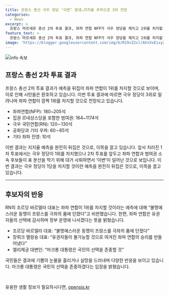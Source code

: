 ```yaml
---
title: 프랑스 총선 극우 정당 ‘이변’ 발생…지지율 추락으로 3위 전망
categories:
  - News
excerpt: >
  프랑스 마르세유 총선 2차 투표 결과, 좌파 연합 NFP가 극우 정당을 제치고 1위를 차지할 것으로 예측되어 시민들의 환호와 주목을 받고 있다. 좌파연합은 180~205석을 획득할 것으로 전망되며, 극우 정당은 3위로 밀려나 예상되고 있다. 이 결과는 이전의 예상을 뒤집어 시민들의 이목을 끌고 있는 상황이다. 이를 통해 극우 정당의 집권을 막겠다는 목표로 뭉친 좌파연합의 뜻이 실현되고 있다. 더불어 대거 사퇴한 후보들로 인해 이변이 일어나고 있으며, 프랑스 국민들은 과반 득표를 했지만, 결정적인 선택을 2차 투표에서 내리게 될 것으로 보인다.
feature_text: >
  프랑스 마르세유 총선 2차 투표 결과, 좌파 연합 NFP가 극우 정당을 제치고 1위를 차지할 것으로 예측되어 시민들의 환호와 주목을 받고 있다. 좌파연합은 180~205석을 획득할 것으로 전망되며, 극우 정당은 3위로 밀려나 예상되고 있다. 이 결과는 이전의 예상을 뒤집어 시민들의 이목을 끌고 있는 상황이다. 이를 통해 극우 정당의 집권을 막겠다는 목표로 뭉친 좌파연합의 뜻이 실현되고 있다. 더불어 대거 사퇴한 후보들로 인해 이변이 일어나고 있으며, 프랑스 국민들은 과반 득표를 했지만, 결정적인 선택을 2차 투표에서 내리게 될 것으로 보인다.
image: 'https://blogger.googleusercontent.com/img/b/R29vZ2xl/AVvXsEixyZcFfHzMRdzZMjFBmAUKJYCLCGyLL1o632UiGVXcaFdKo_bkvkuCioo0uUKlGfBVcT3P84aROyZIXSBEx3Aw5nCQ3pTgDom1WDC4m8eifvWiAmWEEVb4x6G_l8C0QH225ldMjyaFvpxGEBGNO37VmDTDMHGhJPq73UglMfDca1-0aw/s1600/blogspot.png'
---
```


<p><img src="https://blogger.googleusercontent.com/img/b/R29vZ2xl/AVvXsEixyZcFfHzMRdzZMjFBmAUKJYCLCGyLL1o632UiGVXcaFdKo_bkvkuCioo0uUKlGfBVcT3P84aROyZIXSBEx3Aw5nCQ3pTgDom1WDC4m8eifvWiAmWEEVb4x6G_l8C0QH225ldMjyaFvpxGEBGNO37VmDTDMHGhJPq73UglMfDca1-0aw/s1600/blogspot.png" alt="info 속보" /></p>

<h2 data-ke-size="size26">프랑스 총선 2차 투표 결과</h2>

<p data-ke-size="size16">프랑스 총선 2차 투표 결과가 예측을 뒤집어 좌파 연합이 1위를 차지할 것으로 보이며, 이로 인해 시민들은 환호하고 있습니다. 이번 투표 결과에 따르면 극우 정당이 3위로 밀려나며 좌파 연합이 깜짝 1위를 차지할 것으로 전망되고 있습니다.</p>

<ul>
<li>좌파연합(NFP): 180~205석</li>
<li>집권 르네상스당을 포함한 범여권: 164~1174석</li>
<li>극우 국민연합(RN): 120∼130석</li>
<li>공화당과 기타 우파: 60∼65석</li>
<li>기타 좌파 진영: 10석</li>
</ul>

<p data-ke-size="size16">이번 결과는 지지율 예측을 완전히 뒤집은 것으로, 이목을 끌고 있습니다. 앞서 치러진 1차 투표에서는 극우 정당이 1위를 차지했으나 2차 투표를 앞두고 좌파 연합과 범여권 소속 후보들이 표 분산을 막기 위해 대거 사퇴하면서 ‘이변’이 일어난 것으로 보입니다. 이번 결과는 극우 정당이 1당을 차지할 것이란 예측을 완전히 뒤집은 것으로, 이목을 끌고 있습니다.</p>

<hr>

<h2 data-ke-size="size26">후보자의 반응</h2>

<p data-ke-size="size16">RN의 조르당 바르델라 대표는 좌파 연합이 1위를 차지할 것이라는 예측에 대해 “불명예스러운 동맹이 프랑스를 극좌의 품에 던졌다”고 비판했습니다. 한편, 좌파 연합은 유권자들의 선택에 감사하며 정부 운영에 나서겠다는 뜻을 밝혔습니다.</p>

<ul>
<li>조르당 바르델라 대표: “불명예스러운 동맹이 프랑스를 극좌의 품에 던졌다”</li>
<li>장뤼크 멜랑숑 대표: “유권자들이 불가능할 것으로 여겨진 좌파 연합의 승리를 만들어냈다”</li>
<li>엘리제궁 대변인: “마크롱 대통령은 국민의 선택을 존중할 것”</li>
</ul>

<p data-ke-size="size16">국민들은 결과에 기쁨의 눈물을 흘리거나 실망을 드러내며 다양한 반응을 보이고 있습니다. 마크롱 대통령은 국민의 선택을 존중하겠다는 입장을 밝혔습니다.</p>

<p data-ke-size="size16">&nbsp;</p>
유용한 생활 정보가 필요하시다면, <a href="https://opensis.kr" rel="dofollow">opensis.kr</a>


